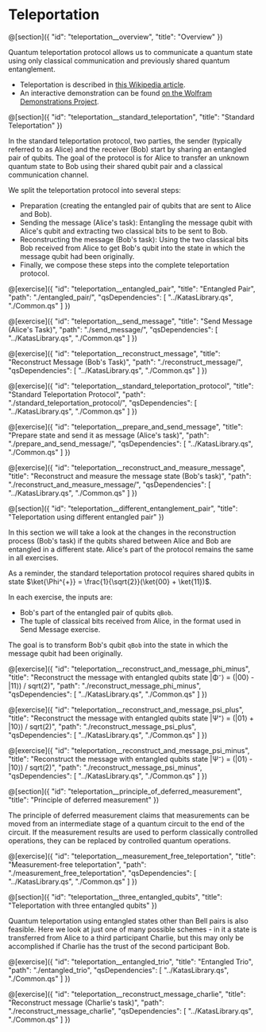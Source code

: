 # Teleportation

@[section]({
    "id": "teleportation__overview",
    "title": "Overview"
})

Quantum teleportation protocol allows us to communicate a quantum state using only classical communication and previously shared quantum entanglement.

- Teleportation is described in [this Wikipedia article](https://en.wikipedia.org/wiki/Quantum_teleportation).
- An interactive demonstration can be found [on the Wolfram Demonstrations Project](http://demonstrations.wolfram.com/QuantumTeleportation/).

@[section]({
    "id": "teleportation__standard_teleportation",
    "title": "Standard Teleportation"
})

In the standard teleportation protocol, two parties, the sender (typically referred to as Alice) and the receiver (Bob) start by sharing an entangled pair of qubits. The goal of the protocol is for Alice to transfer an unknown quantum state to Bob using their shared qubit pair and a classical communication channel.

We split the teleportation protocol into several steps:

- Preparation (creating the entangled pair of qubits that are sent to Alice and Bob).
- Sending the message (Alice's task): Entangling the message qubit with Alice's qubit and extracting two classical bits to be sent to Bob.
- Reconstructing the message (Bob's task): Using the two classical bits Bob received from Alice to get Bob's qubit into the state in which the message qubit had been originally.
- Finally, we compose these steps into the complete teleportation protocol.

@[exercise]({
    "id": "teleportation__entangled_pair",
    "title": "Entangled Pair",
    "path": "./entangled_pair/",
    "qsDependencies": [
        "../KatasLibrary.qs",
        "./Common.qs"
    ]
})

@[exercise]({
    "id": "teleportation__send_message",
    "title": "Send Message (Alice's Task)",
    "path": "./send_message/",
    "qsDependencies": [
        "../KatasLibrary.qs",
        "./Common.qs"
    ]
})

@[exercise]({
    "id": "teleportation__reconstruct_message",
    "title": "Reconstruct Message (Bob's Task)",
    "path": "./reconstruct_message/",
    "qsDependencies": [
        "../KatasLibrary.qs",
        "./Common.qs"
    ]
})

@[exercise]({
    "id": "teleportation__standard_teleportation_protocol",
    "title": "Standard Teleportation Protocol",
    "path": "./standard_teleportation_protocol/",
    "qsDependencies": [
        "../KatasLibrary.qs",
        "./Common.qs"
    ]
})

@[exercise]({
    "id": "teleportation__prepare_and_send_message",
    "title": "Prepare state and send it as message (Alice's task)",
    "path": "./prepare_and_send_message/",
    "qsDependencies": [
        "../KatasLibrary.qs",
        "./Common.qs"
    ]
})

@[exercise]({
    "id": "teleportation__reconstruct_and_measure_message",
    "title": "Reconstruct and measure the message state (Bob's task)",
    "path": "./reconstruct_and_measure_message/",
    "qsDependencies": [
        "../KatasLibrary.qs",
        "./Common.qs"
    ]
})

@[section]({
    "id": "teleportation__different_entanglement_pair",
    "title": "Teleportation using different entangled pair"
})

In this section we will take a look at the changes in the reconstruction process (Bob's task) if the qubits shared between Alice and Bob are entangled in a different state. Alice's part of the protocol remains the same in all exercises.

As a reminder, the standard teleportation protocol requires shared qubits in state $\ket{\Phi^{+}} = \frac{1}{\sqrt{2}}(\ket{00} + \ket{11})$.

In each exercise, the inputs are:

- Bob's part of the entangled pair of qubits `qBob`.
- The tuple of classical bits received from Alice, in the format used in Send Message exercise.

The goal is to transform Bob's qubit `qBob` into the state in which the message qubit had been originally.

@[exercise]({
    "id": "teleportation__reconstruct_and_message_phi_minus",
    "title": "Reconstruct the message with entangled qubits state |Φ⁻⟩ = (|00⟩ - |11⟩) / sqrt(2)",
    "path": "./reconstruct_message_phi_minus",
    "qsDependencies": [
        "../KatasLibrary.qs",
        "./Common.qs"
    ]
})

@[exercise]({
    "id": "teleportation__reconstruct_and_message_psi_plus",
    "title": "Reconstruct the message with entangled qubits state |Ψ⁺⟩ = (|01⟩ + |10⟩) / sqrt(2)",
    "path": "./reconstruct_message_psi_plus",
    "qsDependencies": [
        "../KatasLibrary.qs",
        "./Common.qs"
    ]
})

@[exercise]({
    "id": "teleportation__reconstruct_and_message_psi_minus",
    "title": "Reconstruct the message with entangled qubits state |Ψ⁻⟩ = (|01⟩ - |10⟩) / sqrt(2)",
    "path": "./reconstruct_message_psi_minus",
    "qsDependencies": [
        "../KatasLibrary.qs",
        "./Common.qs"
    ]
})

@[section]({
    "id": "teleportation__principle_of_deferred_measurement",
    "title": "Principle of deferred measurement"
})

The principle of deferred measurement claims that measurements can be moved from an intermediate stage of a quantum circuit to the end of the circuit. If the measurement results are used to perform classically controlled operations, they can be replaced by controlled quantum operations.

@[exercise]({
    "id": "teleportation__measurement_free_teleportation",
    "title": "Measurement-free teleportation",
    "path": "./measurement_free_teleportation",
    "qsDependencies": [
        "../KatasLibrary.qs",
        "./Common.qs"
    ]
})

@[section]({
    "id": "teleportation__three_entangled_qubits",
    "title": "Teleportation with three entangled qubits"
})

Quantum teleportation using entangled states other than Bell pairs is also feasible. Here we look at just one of many possible schemes - in it a state is transferred from Alice to a third participant Charlie, but this may only be accomplished if Charlie has the trust of the second participant Bob.

@[exercise]({
    "id": "teleportation__entangled_trio",
    "title": "Entangled Trio",
    "path": "./entangled_trio",
    "qsDependencies": [
        "../KatasLibrary.qs",
        "./Common.qs"
    ]
})

@[exercise]({
    "id": "teleportation__reconstruct_message_charlie",
    "title": "Reconstruct message (Charlie's task)",
    "path": "./reconstruct_message_charlie",
    "qsDependencies": [
        "../KatasLibrary.qs",
        "./Common.qs"
    ]
})